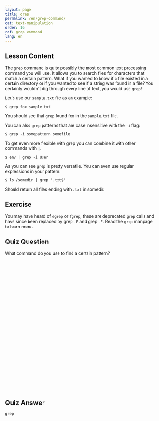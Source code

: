 ```yaml
---
layout: page
title: grep
permalink: /en/grep-command/
cat: text-manipulation
order: 16
ref: grep-command
lang: en
---
```


## Lesson Content

The `grep` command is quite possibly the most common text processing command you will use. It allows you to search files for characters that match a certain pattern. What if you wanted to know if a file existed in a certain directory or if you wanted to see if a string was found in a file? You certainly wouldn't dig through every line of text, you would use `grep`!

Let's use our `sample.txt` file as an example: 

`$ grep fox sample.txt`

You should see that `grep` found fox in the `sample.txt` file. 

You can also `grep` patterns that are case insensitive with the `-i` flag: 

`$ grep -i somepattern somefile`

To get even more flexible with grep you can combine it with other commands with `|`.

`$ env | grep -i User`

As you can see `grep` is pretty versatile. You can even use regular expressions in your pattern: 

`$ ls /somedir | grep '.txt$'`

Should return all files ending with `.txt` in somedir.

## Exercise

You may have heard of `egrep` or `fgrep`, these are deprecated `grep` calls and have since been replaced by grep `-E` and grep `-F`. Read the `grep` manpage to learn more.

## Quiz Question

What command do you use to find a certain pattern?  
<br /><br /><br /><br /><br /><br /><br /><br /><br /><br /><br /><br /><br /><br /><br /><br /><br /><br /><br /><br /><br /><br /><br /><br /><br /><br />
## Quiz Answer

`grep`